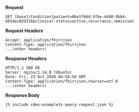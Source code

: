
**Request**
~~~
GET [base]/Condition?patient=06e1f0dd-5fbe-4480-9bb4-6b54ec02d31b&clinical-status=active,recurrance,remission
~~~

**Request Headers**

~~~
Accept: application/fhir+json
Content-Type: application/fhir+json
...(other headers)
~~~

**Response Headers**

~~~
HTTP/1.1 200 OK
Server: nginx/1.14.0 (Ubuntu)
Date: Fri, 23 Oct 2020 04:54:56 GMT
Content-Type: application/fhir+json;charset=utf-8
...(other headers)
~~~

**Response Body**

~~~
{% include cdex-example1s-query-request.json %}
~~~
